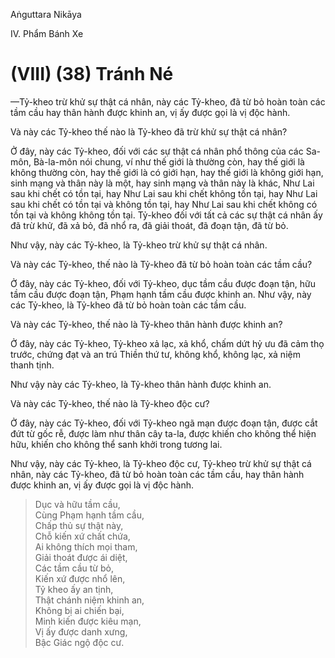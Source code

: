 Aṅguttara Nikāya

IV. Phẩm Bánh Xe

# (VIII) (38) Tránh Né

—Tỷ-kheo trừ khử sự thật cá nhân, này các Tỷ-kheo, đã từ bỏ hoàn toàn các tầm cầu hay thân hành được khinh an, vị ấy được gọi là vị độc hành.

Và này các Tỷ-kheo thế nào là Tỷ-kheo đã trừ khử sự thật cá nhân?

Ở đây, này các Tỷ-kheo, đối với các sự thật cá nhân phổ thông của các Sa-môn, Bà-la-môn nói chung, ví như thế giới là thường còn, hay thế giới là không thường còn, hay thế giới là có giới hạn, hay thế giới là không giới hạn, sinh mạng và thân này là một, hay sinh mạng và thân này là khác, Như Lai sau khi chết có tồn tại, hay Như Lai sau khi chết không tồn tại, hay Như Lai sau khi chết có tồn tại và không tồn tại, hay Như Lai sau khi chết không có tồn tại và không không tồn tại. Tỷ-kheo đối với tất cả các sự thật cá nhân ấy đã trừ khử, đã xả bỏ, đã nhổ ra, đã giải thoát, đã đoạn tận, đã từ bỏ.

Như vậy, này các Tỷ-kheo, là Tỷ-kheo trừ khử sự thật cá nhân.

Và này các Tỷ-kheo, thế nào là Tỷ-kheo đã từ bỏ hoàn toàn các tầm cầu?

Ở đây, này các Tỷ-kheo, đối với Tỷ-kheo, dục tầm cầu được đoạn tận, hữu tầm cầu được đoạn tận, Phạm hạnh tầm cầu được khinh an. Như vậy, này các Tỷ-kheo, là Tỷ-kheo đã từ bỏ hoàn toàn các tầm cầu.

Và này các Tỷ-kheo, thế nào là Tỷ-kheo thân hành được khinh an?

Ở đây, này các Tỷ-kheo, Tỷ-kheo xả lạc, xả khổ, chấm dứt hỷ ưu đã cảm thọ trước, chứng đạt và an trú Thiền thứ tư, không khổ, không lạc, xả niệm thanh tịnh.

Như vậy này các Tỷ-kheo, là Tỷ-kheo thân hành được khinh an.

Và này các Tỷ-kheo, thế nào là Tỷ-kheo độc cư?

Ở đây, này các Tỷ-kheo, đối với Tỷ-kheo ngã mạn được đoạn tận, được cắt đứt từ gốc rễ, được làm như thân cây ta-la, được khiến cho không thể hiện hữu, khiến cho không thể sanh khởi trong tương lai.

Như vậy, này các Tỷ-kheo, là Tỷ-kheo độc cư, Tỷ-kheo trừ khử sự thật cá nhân, này các Tỷ-kheo, đã từ bỏ hoàn toàn các tầm cầu, hay thân hành được khinh an, vị ấy được gọi là vị độc hành.

> Dục và hữu tầm cầu,  
> Cùng Phạm hạnh tầm cầu,  
> Chấp thủ sự thật này,  
> Chỗ kiến xứ chất chứa,  
> Ai không thích mọi tham,  
> Giải thoát được ái diệt,  
> Các tầm cầu từ bỏ,  
> Kiến xứ được nhổ lên,  
> Tỷ kheo ấy an tịnh,  
> Thật chánh niệm khinh an,  
> Không bị ai chiến bại,  
> Minh kiến được kiêu mạn,  
> Vị ấy được danh xưng,  
> Bậc Giác ngộ độc cư.

